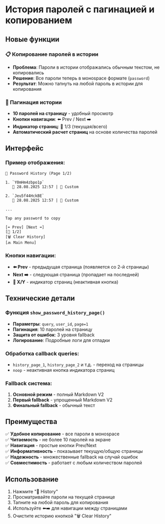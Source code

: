 # История паролей с пагинацией и копированием

## Новые функции

### 📋 Копирование паролей в истории
- **Проблема**: Пароли в истории отображались обычным текстом, не копировались
- **Решение**: Все пароли теперь в монospace формате (`password`)
- **Результат**: Можно тапнуть на любой пароль в истории для копирования

### 📄 Пагинация истории
- **10 паролей на страницу** - удобный просмотр
- **Кнопки навигации**: ⬅️ Prev / Next ➡️
- **Индикатор страниц**: 📄 1/3 (текущая/всего)
- **Автоматический расчет страниц** на основе количества паролей

## Интерфейс

### Пример отображения:
```
📖 Password History (Page 1/2)

1. `Y0mHm4zbpo1p`
   📅 28.08.2025 12:57 | 🔧 Custom

2. `Jeu5f44HckBE`
   📅 28.08.2025 12:57 | 🔧 Custom

...

Tap any password to copy

[⬅️ Prev] [Next ➡️]
[📄 1/2]
[🗑 Clear History]
[🔙 Main Menu]
```

### Кнопки навигации:
- **⬅️ Prev** - предыдущая страница (появляется со 2-й страницы)
- **Next ➡️** - следующая страница (пропадает на последней)
- **📄 X/Y** - индикатор страниц (неактивная кнопка)

## Технические детали

### Функция `show_password_history_page()`
- **Параметры**: `query`, `user_id`, `page=1`
- **Пагинация**: 10 паролей на страницу
- **Защита от ошибок**: 3 уровня fallback
- **Логирование**: Подробные логи для отладки

### Обработка callback queries:
- `history_page_1`, `history_page_2` и т.д. - переход на страницы
- `noop` - неактивная кнопка индикатора страниц

### Fallback система:
1. **Основной режим** - полный Markdown V2
2. **Первый fallback** - упрощенный Markdown V2  
3. **Финальный fallback** - обычный текст

## Преимущества

✅ **Удобное копирование** - все пароли в монospace  
✅ **Читаемость** - не более 10 паролей на экране  
✅ **Навигация** - простые кнопки Prev/Next  
✅ **Информативность** - показывает текущую/общую страницы  
✅ **Надежность** - множественные fallback на случай ошибок  
✅ **Совместимость** - работает с любым количеством паролей  

## Использование

1. Нажмите "📖 History"
2. Просматривайте пароли на текущей странице
3. Тапните на любой пароль для копирования
4. Используйте ⬅️➡️ для навигации между страницами
5. Очистите историю кнопкой "🗑 Clear History"
